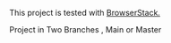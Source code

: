 This project is tested with [BrowserStack.](https://www.browserstack.com/)

Project in Two Branches , Main or Master
